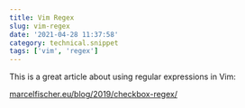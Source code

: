 ```yaml
---
title: Vim Regex
slug: vim-regex
date: '2021-04-28 11:37:58'
category: technical.snippet
tags: ['vim', 'regex']
---
```


This is a great article about using regular expressions in Vim:

[marcelfischer.eu/blog/2019/checkbox-regex/](https://marcelfischer.eu/blog/2019/checkbox-regex/)
